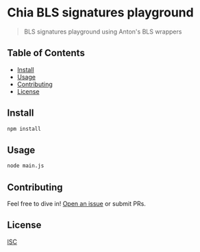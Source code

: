 # Chia BLS signatures playground

> BLS signatures playground using Anton's BLS wrappers

## Table of Contents

- [Install](#install)
- [Usage](#usage)
- [Contributing](#contributing)
- [License](#license)

## Install

```sh
npm install
```

## Usage

```sh
node main.js
```

## Contributing

Feel free to dive in! [Open an issue](https://github.com/nmarley/js-bls-signatures-playground/issues/new) or submit PRs.

## License

[ISC](LICENSE)
